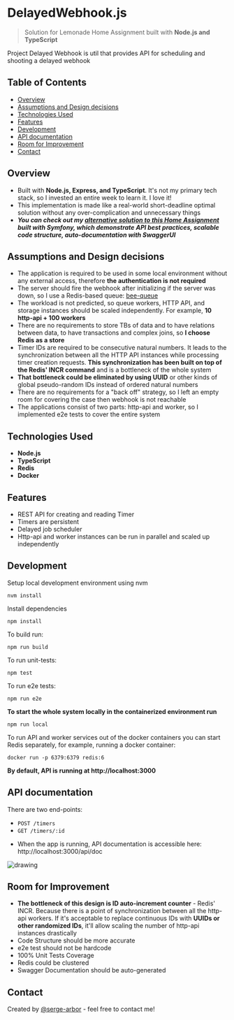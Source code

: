 # DelayedWebhook.js
> Solution for Lemonade Home Assignment built with **Node.js and TypeScript**

Project Delayed Webhook is util that provides API for scheduling and shooting a delayed webhook

## Table of Contents
* [Overview](#overview)
* [Assumptions and Design decisions](#assumptions-and-design-decisions)
* [Technologies Used](#technologies-used)
* [Features](#features)
* [Development](#development)
* [API documentation](#api-documentation)
* [Room for Improvement](#room-for-improvement)
* [Contact](#contact)


## Overview
- Built with **Node.js, Express, and TypeScript**. It's not my primary tech stack, so I invested an entire week to learn it. I love it!
- This implementation is made like a real-world short-deadline optimal solution without any over-complication and unnecessary things
- ***You can check out my [alternative solution to this Home Assignment](https://github.com/serge-arbor/php-webhook-api) built with Symfony, which demonstrate API best practices, scalable code structure, auto-documentation with SwaggerUI***

## Assumptions and Design decisions
- The application is required to be used in some local environment without any external access, therefore **the authentication is not required**
- The server should fire the webhook after initializing if the server was down, so I use a Redis-based queue: [bee-queue](https://github.com/bee-queue/bee-queue)
- The workload is not predicted, so queue workers, HTTP API, and storage instances should be scaled independently. For example, **10 http-api + 100 workers**
- There are no requirements to store TBs of data and to have relations between data, to have transactions and complex joins, so **I choose Redis as a store**
- Timer IDs are required to be consecutive natural numbers. It leads to the synchronization between all the HTTP API instances while processing timer creation requests. **This synchronization has been built on top of the Redis' INCR command** and is a bottleneck of the whole system
- **That bottleneck could be eliminated by using UUID** or other kinds of global pseudo-random IDs instead of ordered natural numbers
- There are no requirements for a "back off" strategy, so I left an empty room for covering the case then webhook is not reachable
- The applications consist of two parts: http-api and worker, so I implemented e2e tests to cover the entire system

## Technologies Used
- **Node.js**
- **TypeScript**
- **Redis**
- **Docker**

## Features
- REST API for creating and reading Timer
- Timers are persistent
- Delayed job scheduler
- Http-api and worker instances can be run in parallel and scaled up independently

## Development

Setup local development environment using nvm
```console
nvm install
```

Install dependencies
```console
npm install
```

To build run:
```console
npm run build
```
To run unit-tests:
```console
npm test
```
To run e2e tests:
```console
npm run e2e
```

**To start the whole system locally in the containerized environment run**
```console
npm run local
```

To run API and worker services out of the docker containers you can start Redis separately, for example, running a docker container:
```console
docker run -p 6379:6379 redis:6
```

**By default, API is running at http://localhost:3000**

## API documentation
There are two end-points:
- `POST /timers`
- `GET /timers/:id`

* When the app is running, API documentation is accessible here: http://localhost:3000/api/doc

![drawing](https://i.vgy.me/WaD5Bo.png)


## Room for Improvement
- **The bottleneck of this design is ID auto-increment counter** - Redis' INCR. Because there is a point of synchronization between all the http-api workers. If it's acceptable to replace continuous IDs with **UUIDs or other randomized IDs**, it'll allow scaling the number of http-api instances drastically
- Code Structure should be more accurate
- e2e test should not be hardcode
- 100% Unit Tests Coverage
- Redis could be clustered
- Swagger Documentation should be auto-generated

## Contact
Created by [@serge-arbor](https://www.linkedin.com/in/serge-arbor) - feel free to contact me!
